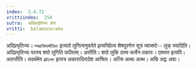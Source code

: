 ```yaml
---
index:  2.4.72
vrittiindex:  254
sutra:  अदिप्रभृतिभ्यः शपः
vritti:  balamanorama 
---
```


अदिप्रभृतिभ्यः। `ण्यक्षत्रियार्षञितः` इत्यतो लुगित्यनुवर्तते इत्यभिप्रेत्य शेषपूरणेन सूत्रं व्याचष्टे-- लुक् स्यादिति। अदिप्रभृतिभ्यः परस्य शपो लुगिति फलितम्। अत्तीति। शपो लुकि दस्य चर्त्वेन तकारः। एवमत्त इत्यपि। अदन्तीति। तदर्थमेव `झोऽन्तः` इत्यत्र अकारादिरादेश आश्रितः। अत्सि अत्थः अत्थ। अद्मि अद्वः अद्मः। 


